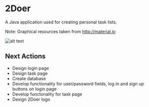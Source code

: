 # 2Doer
A Java application used for creating personal task lists.

Note: Graphical resources taken from http://material.io

![alt text](https://github.com/pippom/2Doer/blob/master/2Doer%20GitHub%20Pic%20(1).png)

## Next Actions
- Design login page
- Design task page
- Create database
- Develop functionality for user/password fields, log in and sign up buttons on login page
- Develop functonality for task page
- Design 2Doer logo
